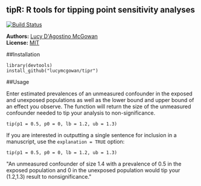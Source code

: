 tipR: R tools for tipping point sensitivity analyses
--------------------

[![Build Status](https://travis-ci.org/rladies/meetupr.svg?branch=master)](https://travis-ci.org/rladies/meetupr)

**Authors:** [Lucy D'Agostino McGowan](http://www.lucymcgowan.com)<br/>
**License:** [MIT](https://opensource.org/licenses/MIT)


##Installation

```
library(devtools)
install_github("lucymcgowan/tipr")
```

##Usage

Enter estimated prevalences of an unmeasured confounder in the exposed and unexposed populations as well as the lower bound and upper bound of an effect you observe. The function will return the size of the unmeasured confounder needed to tip your analysis to non-significance.
```
tip(p1 = 0.5, p0 = 0, lb = 1.2, ub = 1.3)
```

If you are interested in outputting a single sentence for inclusion in a manuscript, use the `explanation = TRUE` option:
```
tip(p1 = 0.5, p0 = 0, lb = 1.2, ub = 1.3)
```
"An unmeasured confounder of size 1.4 with a prevalence of 0.5 in the exposed population and 0 in the unexposed population would tip your (1.2,1.3) result to nonsignificance."
